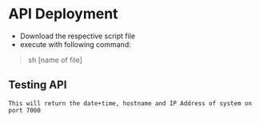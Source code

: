 # API Deployment

- Download the respective script file
- execute with following command:

> sh [name of file]

## Testing API

    This will return the date+time, hostname and IP Address of system on port 7000
